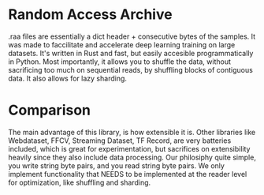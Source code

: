 # Random Access Archive
.raa files are essentially a dict header + consecutive bytes of the samples. It was made to faccilitate and accelerate deep learning training on large datasets. It's written in Rust and fast, but easily accesible programmatically in Python. Most importantly, it allows you to shuffle the data, without sacrificing too much on sequential reads, by shuffling blocks of contiguous data. It also allows for lazy sharding. 

# Comparison
The main advantage of this library, is how extensible it is. Other libraries like Webdataset, FFCV, Streaming Dataset, TF Record, are very batteries included, which is great for experimentation, but sacrifices on extensibility heavily since they also include data processing. Our philosiphy quite simple, you write string byte pairs, and you read string byte pairs. We only implement functionality that NEEDS to be implemented at the reader level for optimization, like shuffling and sharding. 
